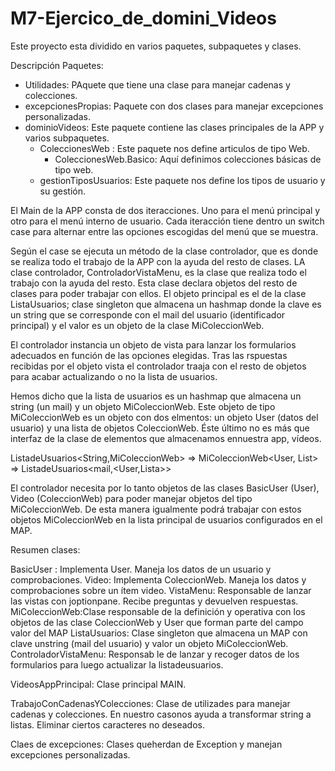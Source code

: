 # M7-Ejercico_de_domini_Videos

Este proyecto esta dividido en varios paquetes, subpaquetes y clases.

Descripción Paquetes:

- Utilidades: PAquete que tiene una clase para manejar cadenas y colecciones.
- excepcionesPropias: Paquete con dos clases para manejar excepciones personalizadas.
- dominioVideos: Este paquete contiene las clases principales de la APP y varios subpaquetes.
    - ColeccionesWeb : Este paquete nos define articulos de tipo Web.
        - ColeccionesWeb.Basico: Aquí definimos colecciones básicas de tipo web.
    - gestionTiposUsuarios: Este paquete nos define los tipos de usuario y su gestión.
    


El Main de la APP consta de dos iteracciones. Uno para el menú principal y otro para el menú interno de usuario. 
Cada iteracción tiene dentro un switch case para alternar entre las opciones escogidas del menú que se muestra.

Según el case se ejecuta un método de la clase controlador, que es donde se realiza todo el trabajo de la APP con la ayuda del resto de clases. 
LA clase controlador, ControladorVistaMenu, es la clase que realiza todo el trabajo con la ayuda del resto. Esta clase declara objetos del resto de clases para poder trabajar con ellos. El objeto principal es el de la clase ListaUsuarios; clase singleton que almacena un hashmap donde la clave es un string que se corresponde con el mail del usuario (identificador principal) y el valor es un objeto de la clase MiColeccionWeb. 

El controlador instancia un objeto de vista para lanzar los formularios adecuados en función de las opciones elegidas. Tras las rspuestas recibidas por el objeto vista el controlador traaja con el resto de objetos para acabar actualizando o no la lista de usuarios.

Hemos dicho que la lista de usuarios es un hashmap que almacena un string (un mail) y un objeto MiColeccionWeb.  Este objeto de tipo MiColeccionWeb es un objeto con dos elmentos: un objeto User (datos del usuario) y una lista de objetos ColeccionWeb. Éste último no es más que interfaz de la clase de elementos que almacenamos ennuestra app, vídeos.

ListadeUsuarios<String,MiColeccionWeb>   => MiColeccionWeb<User, List<ColeccionWeb>>  =>   ListadeUsuarios<mail,<User,Lista<Videos>>>  
   
El controlador necesita por lo tanto objetos de las clases BasicUser (User), Video (ColeccionWeb) para poder manejar objetos del tipo MiColeccionWeb.
De esta manera igualmente podrá trabajar con estos objetos MiColeccionWeb en la lista principal de usuarios configurados en el MAP.

Resumen clases:

BasicUser :    Implementa User.  Maneja los datos de un usuario y comprobaciones.
Video:         Implementa ColeccionWeb. Maneja los datos y comprobaciones sobre un ítem video.
VistaMenu:     Responsable de lanzar las vistas con joptionpane. Recibe preguntas y devuelven respuestas.
MiColeccionWeb:Clase responsable de la definición y operativa con los objetos de las clase ColeccionWeb y User que forman parte del campo valor del MAP
ListaUsuarios: Clase singleton que almacena un MAP con clave unstring (mail del usuario) y valor un objeto MiColeccionWeb.
ControladorVistaMenu: Responsab le de lanzar y recoger datos de los formularios para luego actualizar la listadeusuarios.

VideosAppPrincipal: Clase principal MAIN. 

TrabajoConCadenasYColecciones: Clase de utilizades para manejar cadenas y colecciones. En nuestro casonos ayuda a transformar string a listas. Eliminar ciertos caracteres no deseados.

Claes de excepciones: Clases queherdan de Exception y manejan excepciones personalizadas.









        
